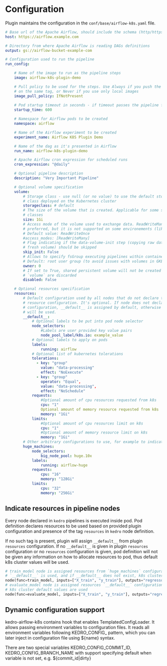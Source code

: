 # Configuration

Plugin maintains the configuration in the `conf/base/airflow-k8s.yaml` file.

```yaml
# Base url of the Apache Airflow, should include the schema (http/https)
host: https://airflow.example.com

# Directory from where Apache Airflow is reading DAGs definitions
output: gs://airflow-bucket-example-com

# Configuration used to run the pipeline
run_config:

    # Name of the image to run as the pipeline steps
    image: airflow-k8s-plugin-demo

    # Pull policy to be used for the steps. Use Always if you push the images
    # on the same tag, or Never if you use only local images
    image_pull_policy: IfNotPresent
    
    # Pod startup timeout in seconds - if timeout passes the pipeline fails, default to 600 
    startup_time: 600

    # Namespace for Airflow pods to be created
    namespace: airflow

    # Name of the Airflow experiment to be created
    experiment_name: Airflow K8S Plugin Demo

    # Name of the dag as it's presented in Airflow
    run_name: airflow-k8s-plugin-demo

    # Apache Airflow cron expression for scheduled runs
    cron_expression: "@daily"

    # Optional pipeline description
    description: "Very Important Pipeline"

    # Optional volume specification
    volume:
        # Storage class - use null (or no value) to use the default storage
        # class deployed on the Kubernetes cluster
        storageclass: # default
        # The size of the volume that is created. Applicable for some storage
        # classes
        size: 1Gi
        # Access mode of the volume used to exchange data. ReadWriteMany is
        # preferred, but it is not supported on some environements (like GKE)
        # Default value: ReadWriteOnce
        #access_modes: [ReadWriteMany]
        # Flag indicating if the data-volume-init step (copying raw data to the
        # fresh volume) should be skipped
        skip_init: False
        # Allows to specify fsGroup executing pipelines within containers
        # Default: root user group (to avoid issues with volumes in GKE)
        owner: 0
        # If set to True, shared persistent volume will not be created at all and all other parameters under
        # `volume` are discarded
        disabled: False

    # Optional resources specification
    resources:
        # Default configuration used by all nodes that do not declare the
        # resource configuration. It's optional. If node does not declare the resource
        # configuration, __default__ is assigned by default, otherwise cluster defaults
        # will be used.
        __default__:
            # Optional labels to be put into pod node selector
            node_selectors:
                #Labels are user provided key value pairs
                node_pool_label/k8s.io: example_value
            # Optional labels to apply on pods
            labels:
                running: airflow
            # Optional list of kubernetes tolerations
            tolerations:
              - key: "group"
                value: "data-processing"
                effect: "NoExecute"
              - key: "group"
                operator: "Equal",
                value: "data-processing",
                effect: "NoSchedule"
            requests:
                #Optional amount of cpu resources requested from k8s
                cpu: "1"
                Optional amount of memory resource requested from k8s
                memory: "1Gi"
            limits:
                #Optional amount of cpu resources limit on k8s
                cpu: "1"
                #Optional amount of memory resource limit on k8s
                memory: "1Gi"
        # Other arbitrary configurations to use, for example to indicate some exception resources
        huge_machines:
            node_selectors:
                big_node_pool: huge.10x
            labels:
                running: airflow-huge
            requests:
                cpu: "16"
                memory: "128Gi"
            limits:
                cpu: "32"
                memory: "256Gi"
```

## Indicate resources in pipeline nodes

Every node declared in `kedro` pipelines is executed inside pod. Pod definition declares resources to be used based
on provided plugin configuration and presence of the tag `resources` in `kedro` node definition.

If no such tag is present, plugin will assign `__default__` from plugin `resources` configuration.
If no `__default__` is given in plugin `resources` configuration or no `resources` configuration is given, pod 
definition will not be given any information on how to allocate resources to pod, thus default k8s cluster values
will be used.

```python
# train_model node is assigned resources from `huge_machines` configuration, if no such configuration exists,
# `__default__` is used, and if __default__ does not exist, k8s cluster default values are used
node(func=train_model, inputs=["X_train", "y_train"], outputs="regressor", name='train_model', tags=['resources:huge_machines'])
# evaluate_model node is assigned resources `__default__` configuration and if it does not exist,
# k8s cluster default values are used
node(func=evaluate_model, inputs=["X_train", "y_train"], outputs="regressor", name='evaluate_model')
```

## Dynamic configuration support

kedro-airflow-k8s contains hook that enables TemplatedConfigLoader. It allows passing environment variables to 
configuration files. It reads all environment variables following KEDRO_CONFIG_<NAME> pattern, which you can later 
inject in configuration file using ${name} syntax.

There are two special variables KEDRO_CONFIG_COMMIT_ID, KEDRO_CONFIG_BRANCH_NAME with support specifying default when
variable is not set, e.g. ${commit_id|dirty}
